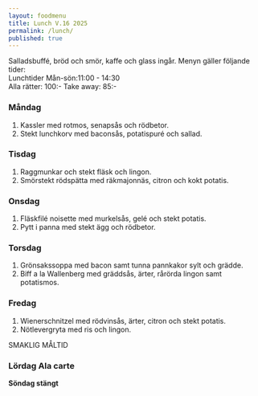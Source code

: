 ```yaml
---
layout: foodmenu
title: Lunch V.16 2025
permalink: /lunch/
published: true
---
```

Salladsbuffé, bröd och smör, kaffe och glass ingår.
Menyn gäller följande tider:  
Lunchtider  Mån-sön:11:00 - 14:30  
Alla rätter: 100:- Take away: 85:-
                                
### Måndag

1. Kassler med rotmos, senapsås och rödbetor.
2. Stekt lunchkorv med baconsås, potatispuré och sallad.

### Tisdag

1. Raggmunkar och stekt fläsk och lingon.
2. Smörstekt rödspätta med räkmajonnäs, citron och kokt potatis. 

### Onsdag

1. Fläskfilé noisette med murkelsås, gelé och stekt potatis.
2. Pytt i panna med stekt ägg och rödbetor.

### Torsdag

1. Grönsakssoppa med bacon samt tunna pannkakor sylt och grädde. 
2. Biff a la Wallenberg med gräddsås, ärter, rårörda lingon samt potatismos.

### Fredag  

1. Wienerschnitzel med rödvinsås, ärter, citron och stekt potatis.
2. Nötlevergryta med ris och lingon.

SMAKLIG MÅLTID  

### Lördag Ala carte


__Söndag stängt__

    
       
    

   
    
   
     
